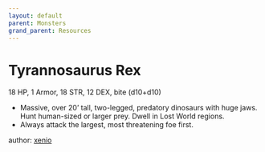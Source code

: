 ```yaml
---
layout: default
parent: Monsters
grand_parent: Resources
---
```


# Tyrannosaurus Rex
18 HP, 1 Armor, 18 STR, 12 DEX, bite (d10+d10)
- Massive, over 20’ tall, two-legged, predatory dinosaurs with huge jaws. Hunt human-sized or larger prey. Dwell in Lost World regions.
- Always attack the largest, most threatening foe first.

author: [xenio](https://xenioinabottle.blogspot.com)
